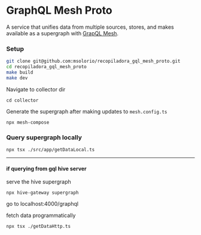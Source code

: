 # GraphQL Mesh Proto

A service that unifies data from multiple sources, stores, and makes available as a supergraph with [GrapQL  Mesh](https://the-guild.dev/graphql/mesh).

### Setup
```sh
git clone git@github.com:msolorio/recopiladora_gql_mesh_proto.git
cd recopiladora_gql_mesh_proto
make build
make dev
```
Navigate to collector dir
```
cd collector
```

Generate the supergraph after making updates to `mesh.config.ts`
```
npx mesh-compose
```

### Query supergraph locally
```
npx tsx ./src/app/getDataLocal.ts
```

---
#### if querying from gql hive server
serve the hive supergraph
```
npx hive-gateway supergraph
```

go to localhost:4000/graphql

fetch data programmatically
```
npx tsx ./getDataHttp.ts
```
